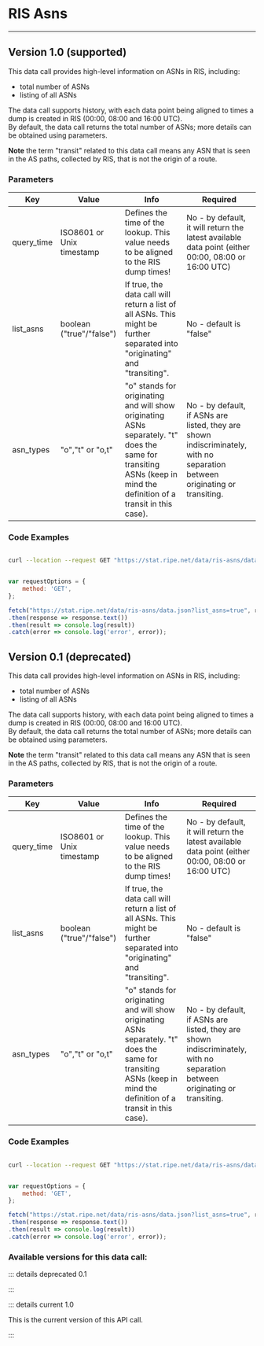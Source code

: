 # RIS Asns
--------

## Version 1.0 (supported)

This data call provides high-level information on ASNs in RIS, including:

* total number of ASNs
* listing of all ASNs

The data call supports history, with each data point being aligned to times a dump is created in RIS (00:00, 08:00 and 16:00 UTC).  
By default, the data call returns the total number of ASNs; more details can be obtained using parameters.  
  
**Note** the term "transit" related to this data call means any ASN that is seen in the AS paths, collected by RIS, that is not the origin of a route.  
  
<RestRepl :baseUrl="`/data/`+$page.relativePath.split('/')[1].split('.md')[0]+`/data.json`"/>

### Parameters

| Key | Value | Info | Required |
| --- | --- | --- | --- |
| query_time | ISO8601 or Unix timestamp | Defines the time of the lookup. This value needs to be aligned to the RIS dump times! | No - by default, it will return the latest available data point (either 00:00, 08:00 or 16:00 UTC) |
| list_asns | boolean ("true"/"false") | If true, the data call will return a list of all ASNs. This might be further separated into "originating" and "transiting". | No - default is "false" |
| asn_types | "o","t" or "o,t" | "o" stands for originating and will show originating ASNs separately. "t" does the same for transiting ASNs (keep in mind the definition of a transit in this case). | No - by default, if ASNs are listed, they are shown indiscriminately, with no separation between originating or transiting. |


### Code Examples
<CodeGroup>
<CodeGroupItem title="cURL">

```bash

curl --location --request GET "https://stat.ripe.net/data/ris-asns/data.json?list_asns=true"


```

</CodeGroupItem>

<CodeGroupItem title="JS">

```js

var requestOptions = {
	method: 'GET',
};

fetch("https://stat.ripe.net/data/ris-asns/data.json?list_asns=true", requestOptions)
.then(response => response.text())
.then(result => console.log(result))
.catch(error => console.log('error', error));


```

</CodeGroupItem>
</CodeGroup>


## Version 0.1 (deprecated)

This data call provides high-level information on ASNs in RIS, including:

* total number of ASNs
* listing of all ASNs

The data call supports history, with each data point being aligned to times a dump is created in RIS (00:00, 08:00 and 16:00 UTC).  
By default, the data call returns the total number of ASNs; more details can be obtained using parameters.  
  
**Note** the term "transit" related to this data call means any ASN that is seen in the AS paths, collected by RIS, that is not the origin of a route.  
  
<RestRepl :baseUrl="`/data/`+$page.relativePath.split('/')[1].split('.md')[0]+`/data.json`"/>

### Parameters

| Key | Value | Info | Required |
| --- | --- | --- | --- |
| query_time | ISO8601 or Unix timestamp | Defines the time of the lookup. This value needs to be aligned to the RIS dump times! | No - by default, it will return the latest available data point (either 00:00, 08:00 or 16:00 UTC) |
| list_asns | boolean ("true"/"false") | If true, the data call will return a list of all ASNs. This might be further separated into "originating" and "transiting". | No - default is "false" |
| asn_types | "o","t" or "o,t" | "o" stands for originating and will show originating ASNs separately. "t" does the same for transiting ASNs (keep in mind the definition of a transit in this case). | No - by default, if ASNs are listed, they are shown indiscriminately, with no separation between originating or transiting. |


### Code Examples
<CodeGroup>
<CodeGroupItem title="cURL">

```bash

curl --location --request GET "https://stat.ripe.net/data/ris-asns/data.json?list_asns=true"


```

</CodeGroupItem>

<CodeGroupItem title="JS">

```js

var requestOptions = {
	method: 'GET',
};

fetch("https://stat.ripe.net/data/ris-asns/data.json?list_asns=true", requestOptions)
.then(response => response.text())
.then(result => console.log(result))
.catch(error => console.log('error', error));


```

</CodeGroupItem>
</CodeGroup>

### Available versions for this data call:

::: details deprecated 0.1

:::

::: details current 1.0

This is the current version of this API call.

:::